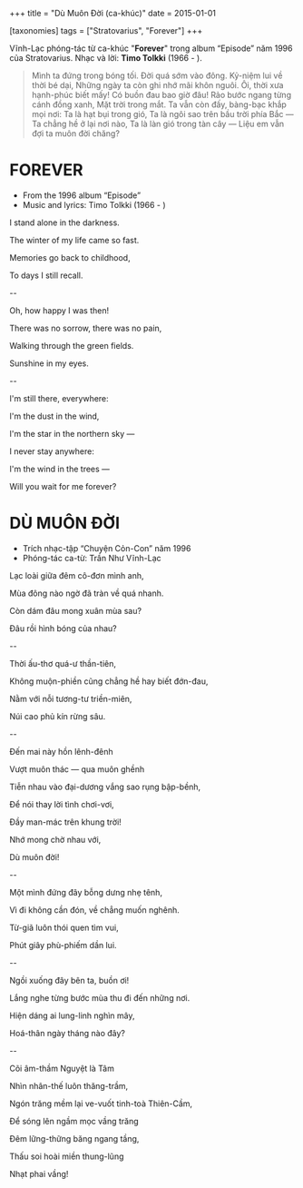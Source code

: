 +++
title = "Dù Muôn Đời (ca-khúc)"
date = 2015-01-01

[taxonomies]
tags = ["Stratovarius", "Forever"]
+++

Vĩnh-Lạc phóng-tác từ ca-khúc "**Forever**" trong album “Episode” năm 1996 của Stratovarius.
Nhạc và lời: **Timo Tolkki** (1966 - ).


> Mình ta đứng trong bóng tối. Đời quá sớm vào đông. Kỷ-niệm lui về thời bé dại, Những ngày ta còn ghi nhớ mãi khôn nguôi. 
> Ôi, thời xưa hạnh-phúc biết mấy! Có buồn đau bao giờ đâu! Rảo bước ngang từng cánh đồng xanh, Mặt trời trong mắt. 
> Ta vẫn còn đấy, bàng-bạc khắp mọi nơi: Ta là hạt bụi trong gió, Ta là ngôi sao trên bầu trời phía Bắc ― Ta chẳng hề ở lại nơi nào, Ta là làn gió trong tàn cây ― Liệu em vẫn đợi ta muôn đời chăng?

<!-- more -->

# FOREVER

* From the 1996 album “Episode”
* Music and lyrics: Timo Tolkki (1966 - )

I stand alone in the darkness.

The winter of my life came so fast.

Memories go back to childhood,

To days I still recall.

--

Oh, how happy I was then!

There was no sorrow, there was no pain,

Walking through the green fields.

Sunshine in my eyes.

--

I'm still there, everywhere:

I'm the dust in the wind,

I'm the star in the northern sky ―

I never stay anywhere:

I'm the wind in the trees ―

Will you wait for me forever? 


# DÙ MUÔN ĐỜI

* Trích nhạc-tập “Chuyện Cỏn-Con” năm 1996
* Phóng-tác ca-từ: Trần Như Vĩnh-Lạc

Lạc loài giữa đêm cô-đơn mình anh, 

Mùa đông nào ngờ đã tràn về quá nhanh. 

Còn dám đâu mong xuân mùa sau?

Đâu rồi hình bóng của nhau? 

--

Thời ấu-thơ quá-ư thần-tiên,

Không muộn-phiền cũng chẳng hề hay biết đớn-đau, 

Nằm với nỗi tương-tư triền-miên, 

Núi cao phủ kín rừng sâu.

--

Đến mai này hồn lênh-đênh

Vượt muôn thác ― qua muôn ghềnh

Tiễn nhau vào đại-dương vắng sao rụng bập-bềnh,

Để nói thay lời tình chơi-vơi,

Đầy man-mác trên khung trời!

Nhớ mong chờ nhau với, 

Dù muôn đời! 

--

Một mình đứng đây bỗng dưng nhẹ tênh, 

Vì đi không cần đón, về chẳng muốn nghênh. 

Từ-giã luôn thói quen tìm vui, 

Phút giây phù-phiếm dần lui. 

--

Ngồi xuống đây bên ta, buồn ơi! 

Lắng nghe từng bước mùa thu đi đến những nơi. 

Hiện dáng ai lung-linh nghìn mây,

Hoá-thân ngày tháng nào đây?

--

Cõi âm-thầm Nguyệt là Tâm 

Nhìn nhân-thế luôn thăng-trầm,

Ngón trăng mềm lại ve-vuốt tinh-toà Thiên-Cầm, 

Để sóng lên ngầm mọc vầng trăng

Đêm lững-thững băng ngang tầng,

Thấu soi hoài miền thung-lũng 

Nhạt phai vầng!
